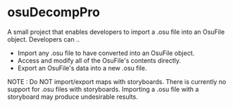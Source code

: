 # osuDecompPro

A small project that enables developers to import a .osu file into an OsuFile object. Developers can ..

- Import any .osu file to have converted into an OsuFile object.
- Access and modify all of the OsuFile's contents directly.
- Export an OsuFile's data into a new .osu file.

NOTE : Do NOT import/export maps with storyboards. There is currently no support for .osu files with storyboards. Importing a .osu file with a storyboard may produce undesirable results.
